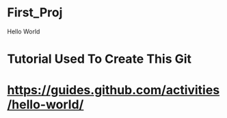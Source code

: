 # First_Proj
Hello World

# Tutorial Used To Create This Git
# https://guides.github.com/activities/hello-world/

